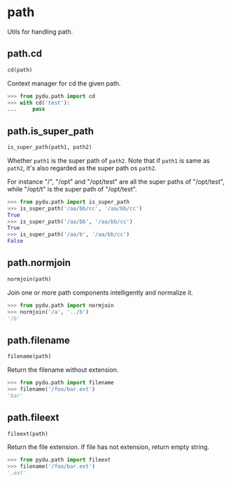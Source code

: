 # path

Utils for handling path.

## path.cd
```python
cd(path)
```

Context manager for cd the given path.

```python
>>> from pydu.path import cd
>>> with cd('test'):
...     pass
```


## path.is_super_path
```python
is_super_path(path1, path2)
```

Whether `path1` is the super path of `path2`.
Note that if `path1` is same as `path2`, it's also regarded as
the super path os `path2`.

For instance "/", "/opt" and "/opt/test" are all the super paths of "/opt/test",
while "/opt/t" is the super path of "/opt/test".

```python
>>> from pydu.path import is_super_path
>>> is_super_path('/aa/bb/cc', '/aa/bb/cc')
True
>>> is_super_path('/aa/bb', '/aa/bb/cc')
True
>>> is_super_path('/aa/b', '/aa/bb/cc')
False
```


## path.normjoin
```python
normjoin(path)
```

Join one or more path components intelligently and normalize it.

```python
>>> from pydu.path import normjoin
>>> normjoin('/a', '../b')
'/b'
```


## path.filename
```python
filename(path)
```

Return the filename without extension.

```python
>>> from pydu.path import filename
>>> filename('/foo/bar.ext')
'bar'
```


## path.fileext
```python
fileext(path)
```

Return the file extension.
If file has not extension, return empty string.

```python
>>> from pydu.path import fileext
>>> filename('/foo/bar.ext')
'.ext'
```
